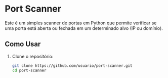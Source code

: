 # Port Scanner

Este é um simples scanner de portas em Python que permite verificar se uma porta está aberta ou fechada em um determinado alvo (IP ou domínio).

## Como Usar

1. Clone o repositório:
   ```bash
   git clone https://github.com/usuario/port-scanner.git
   cd port-scanner

